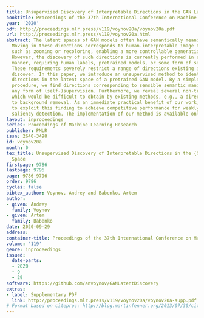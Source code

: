 ```yaml
---
title: Unsupervised Discovery of Interpretable Directions in the GAN Latent Space
booktitle: Proceedings of the 37th International Conference on Machine Learning
year: '2020'
pdf: http://proceedings.mlr.press/v119/voynov20a/voynov20a.pdf
url: http://proceedings.mlr.press/v119/voynov20a.html
abstract: The latent spaces of GAN models often have semantically meaningful directions.
  Moving in these directions corresponds to human-interpretable image transformations,
  such as zooming or recoloring, enabling a more controllable generation process.
  However, the discovery of such directions is currently performed in a supervised
  manner, requiring human labels, pretrained models, or some form of self-supervision.
  These requirements severely restrict a range of directions existing approaches can
  discover. In this paper, we introduce an unsupervised method to identify interpretable
  directions in the latent space of a pretrained GAN model. By a simple model-agnostic
  procedure, we find directions corresponding to sensible semantic manipulations without
  any form of (self-)supervision. Furthermore, we reveal several non-trivial findings,
  which would be difficult to obtain by existing methods, e.g., a direction corresponding
  to background removal. As an immediate practical benefit of our work, we show how
  to exploit this finding to achieve competitive performance for weakly-supervised
  saliency detection. The implementation of our method is available online.
layout: inproceedings
series: Proceedings of Machine Learning Research
publisher: PMLR
issn: 2640-3498
id: voynov20a
month: 0
tex_title: Unsupervised Discovery of Interpretable Directions in the {GAN} Latent
  Space
firstpage: 9786
lastpage: 9796
page: 9786-9796
order: 9786
cycles: false
bibtex_author: Voynov, Andrey and Babenko, Artem
author:
- given: Andrey
  family: Voynov
- given: Artem
  family: Babenko
date: 2020-09-29
address: 
container-title: Proceedings of the 37th International Conference on Machine Learning
volume: '119'
genre: inproceedings
issued:
  date-parts:
  - 2020
  - 9
  - 29
software: https://github.com/anvoynov/GANLatentDiscovery
extras:
- label: Supplementary PDF
  link: http://proceedings.mlr.press/v119/voynov20a/voynov20a-supp.pdf
# Format based on citeproc: http://blog.martinfenner.org/2013/07/30/citeproc-yaml-for-bibliographies/
---
```


